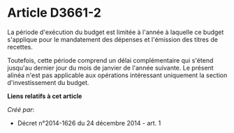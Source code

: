 # Article D3661-2

La période d'exécution du budget est limitée à l'année à laquelle ce budget s'applique pour le mandatement des dépenses et
l'émission des titres de recettes. 

Toutefois, cette période comprend un délai complémentaire qui s'étend jusqu'au dernier jour du mois de janvier de l'année
suivante. Le présent alinéa n'est pas applicable aux opérations intéressant uniquement la section d'investissement du budget.

**Liens relatifs à cet article**

_Créé par_:

  - Décret n°2014-1626 du 24 décembre 2014 - art. 1
